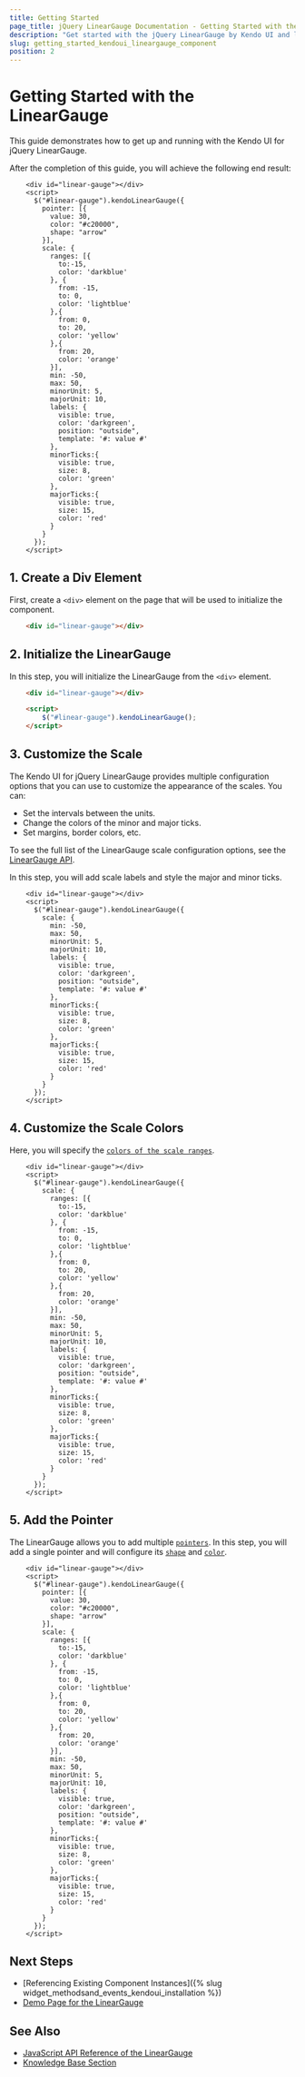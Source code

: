 ```yaml
---
title: Getting Started
page_title: jQuery LinearGauge Documentation - Getting Started with the LinearGauge
description: "Get started with the jQuery LinearGauge by Kendo UI and learn how to create, initialize, and enable the component."
slug: getting_started_kendoui_lineargauge_component
position: 2
---
```


# Getting Started with the LinearGauge 

This guide demonstrates how to get up and running with the Kendo UI for jQuery LinearGauge.

After the completion of this guide, you will achieve the following end result:

```dojo
    <div id="linear-gauge"></div>
    <script>
      $("#linear-gauge").kendoLinearGauge({       
        pointer: [{
          value: 30,
          color: "#c20000",
          shape: "arrow"
        }],      
        scale: {   
          ranges: [{
            to:-15,
            color: 'darkblue'
          }, {
            from: -15,
            to: 0,
            color: 'lightblue'
          },{
            from: 0,
            to: 20,
            color: 'yellow'
          },{
            from: 20,
            color: 'orange'
          }],
          min: -50,
          max: 50,
          minorUnit: 5,
          majorUnit: 10,
          labels: {
            visible: true,
            color: 'darkgreen',
            position: "outside",
            template: '#: value #'
          },
          minorTicks:{
            visible: true,
            size: 8, 
            color: 'green'
          },
          majorTicks:{
            visible: true,
            size: 15, 
            color: 'red'
          }
        }
      });
    </script>
```

## 1. Create a Div Element

First, create a `<div>` element on the page that will be used to initialize the component. 

```html
    <div id="linear-gauge"></div>
```

## 2. Initialize the LinearGauge

In this step, you will initialize the LinearGauge from the `<div>` element.

```html
    <div id="linear-gauge"></div>

    <script>
        $("#linear-gauge").kendoLinearGauge();
    </script>
```

## 3. Customize the Scale 

The Kendo UI for jQuery LinearGauge provides multiple configuration options that you can use to customize the appearance of the scales. You can:

* Set the intervals between the units.
* Change the colors of the minor and major ticks.
* Set margins, border colors, etc. 

To see the full list of the LinearGauge scale configuration options, see the [LinearGauge API](/api/javascript/dataviz/ui/lineargauge/configuration/scale).

In this step, you will add scale labels and style the major and minor ticks.

```dojo
    <div id="linear-gauge"></div>
    <script>
      $("#linear-gauge").kendoLinearGauge({
        scale: {             
          min: -50,
          max: 50,
          minorUnit: 5,
          majorUnit: 10,
          labels: {
            visible: true,
            color: 'darkgreen',
            position: "outside",
            template: '#: value #'
          },
          minorTicks:{
            visible: true,
            size: 8, 
            color: 'green'
          },
          majorTicks:{
            visible: true,
            size: 15, 
            color: 'red'
          }
        }
      });
    </script>
```

## 4. Customize the Scale Colors

Here, you will specify the [`colors of the scale ranges`](/api/javascript/dataviz/ui/lineargauge/configuration/scale.ranges#scale.ranges.color). 

```dojo
    <div id="linear-gauge"></div>
    <script>
      $("#linear-gauge").kendoLinearGauge({
        scale: {             
          ranges: [{
            to:-15,
            color: 'darkblue'
          }, {
            from: -15,
            to: 0,
            color: 'lightblue'
          },{
            from: 0,
            to: 20,
            color: 'yellow'
          },{
            from: 20,
            color: 'orange'
          }],
          min: -50,
          max: 50,
          minorUnit: 5,
          majorUnit: 10,
          labels: {
            visible: true,
            color: 'darkgreen',
            position: "outside",
            template: '#: value #'
          },
          minorTicks:{
            visible: true,
            size: 8, 
            color: 'green'
          },
          majorTicks:{
            visible: true,
            size: 15, 
            color: 'red'
          }
        }
      });
    </script>
```

## 5. Add the Pointer

The LinearGauge allows you to add multiple [`pointers`](/api/javascript/dataviz/ui/lineargauge/configuration/pointer). In this step, you will add a single pointer and will configure its [`shape`](/api/javascript/dataviz/ui/lineargauge/configuration/pointer.shape) and [`color`](/api/javascript/dataviz/ui/lineargauge/configuration/pointer.color). 

```
    <div id="linear-gauge"></div>
    <script>
      $("#linear-gauge").kendoLinearGauge({       
        pointer: [{
          value: 30,
          color: "#c20000",
          shape: "arrow"
        }],      
        scale: {   
          ranges: [{
            to:-15,
            color: 'darkblue'
          }, {
            from: -15,
            to: 0,
            color: 'lightblue'
          },{
            from: 0,
            to: 20,
            color: 'yellow'
          },{
            from: 20,
            color: 'orange'
          }],
          min: -50,
          max: 50,
          minorUnit: 5,
          majorUnit: 10,
          labels: {
            visible: true,
            color: 'darkgreen',
            position: "outside",
            template: '#: value #'
          },
          minorTicks:{
            visible: true,
            size: 8, 
            color: 'green'
          },
          majorTicks:{
            visible: true,
            size: 15, 
            color: 'red'
          }
        }
      });
    </script>
```


## Next Steps

* [Referencing Existing Component Instances]({% slug widget_methodsand_events_kendoui_installation %})
* [Demo Page for the LinearGauge](https://demos.telerik.com/kendo-ui/lineargauge/index)

## See Also 

* [JavaScript API Reference of the LinearGauge](/api/javascript/dataviz/ui/lineargauge)
* [Knowledge Base Section](/knowledge-base)

<script>
  window.onload = function() {
    document.getElementsByClassName("btn-run")[0].click();
  }
</script>
